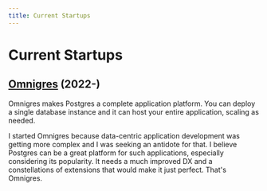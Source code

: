 ```yaml
---
title: Current Startups
---
```


# Current Startups

## [Omnigres](https://omnigres.com) (2022-)

Omnigres makes Postgres a complete application platform. You can deploy a
single database instance and it can host your entire application, scaling as
needed.

I started Omnigres because data-centric application development was getting more
complex and I was seeking an antidote for that. I believe Postgres can be a great
platform for such applications, especially considering its popularity. It needs a
much improved DX and a constellations of extensions that would make it just perfect.
That's Omnigres.
